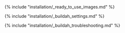 {% include "installation/_ready_to_use_images.md" %}

{% include "installation/_buildah_settings.md" %}

{% include "installation/_buildah_troubleshooting.md" %}